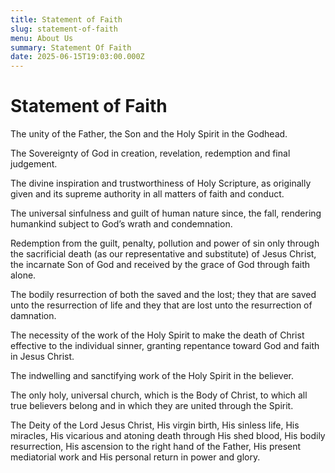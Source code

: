 ```yaml
---
title: Statement of Faith
slug: statement-of-faith
menu: About Us
summary: Statement Of Faith
date: 2025-06-15T19:03:00.000Z
---
```


# Statement of Faith

The unity of the Father, the Son and the Holy Spirit in the Godhead.

The Sovereignty of God in creation, revelation, redemption and final judgement.

The divine inspiration and trustworthiness of Holy Scripture, as originally given and its supreme authority in all matters of faith and conduct.

The universal sinfulness and guilt of human nature since, the fall, rendering humankind subject to God’s wrath and condemnation.

Redemption from the guilt, penalty, pollution and power of sin only through the sacrificial death (as our representative and substitute) of Jesus Christ, the incarnate Son of God and received by the grace of God through faith alone.

The bodily resurrection of both the saved and the lost; they that are saved unto the resurrection of life and they that are lost unto the resurrection of damnation.

The necessity of the work of the Holy Spirit to make the death of Christ effective to the individual sinner, granting repentance toward God and faith in Jesus Christ.

The indwelling and sanctifying work of the Holy Spirit in the believer.

The only holy, universal church, which is the Body of Christ, to which all true believers belong and in which they are united through the Spirit.

The Deity of the Lord Jesus Christ, His virgin birth, His sinless life, His miracles, His vicarious and atoning death through His shed blood, His bodily resurrection, His ascension to the right hand of the Father, His present mediatorial work and His personal return in power and glory.